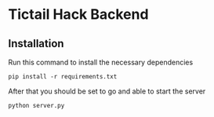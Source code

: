 # Tictail Hack Backend

## Installation
Run this command to install the necessary dependencies
    
    pip install -r requirements.txt
   
After that you should be set to go and able to start the server 

    python server.py